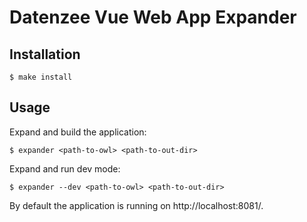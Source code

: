 # Datenzee Vue Web App Expander

## Installation

```
$ make install
```

## Usage

Expand and build the application:

```
$ expander <path-to-owl> <path-to-out-dir>
```

Expand and run dev mode:

```
$ expander --dev <path-to-owl> <path-to-out-dir>
```

By default the application is running on http://localhost:8081/.